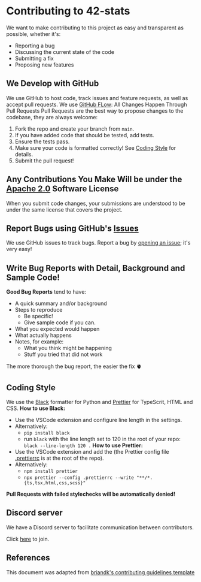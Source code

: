 # Contributing to 42-stats
We want to make contributing to this project as easy and transparent as possible, whether it's:
*  Reporting a bug
*  Discussing the current state of the code
*  Submitting a fix
*  Proposing new features
## We Develop with GitHub
We use GitHub to host code, track issues and feature requests, as well as accept pull requests.
We use [GitHub FLow](https://guides.github.com/introduction/flow/index.html): All Changes Happen Through Pull Requests
Pull Requests are the best way to propose changes to the codebase, they are always welcome:
1.  Fork the repo and create your branch from `main`.
2.  If you have added code that should be tested, add tests.
3.  Ensure the tests pass.
4.  Make sure your code is formatted correctly! See [Coding Style](#coding-style) for details.
5.  Submit the pull request!
## Any Contributions You Make Will be under the [Apache 2.0](https://www.apache.org/licenses/LICENSE-2.0) Software License
When you submit code changes, your submissions are understood to be under the same license that covers the project.
## Report Bugs using GitHub's [Issues](https://github.com/42-stats/42-stats/issues)
We use GitHub issues to track bugs. Report a bug by [opening an issue](https://github.com/winstonallo/student-council-42vienna/issues); it's very easy!
## Write Bug Reports with Detail, Background and Sample Code!
**Good Bug Reports** tend to have:
*  A quick summary and/or background
*  Steps to reproduce
   * Be specific!
   * Give sample code if you can.
*  What you expected would happen
*  What actually happens
*  Notes, for example:
   * What you think might be happening
   * Stuff you tried that did not work

The more thorough the bug report, the easier the fix 🫀
## Coding Style
We use the [Black](https://black.readthedocs.io/) formatter for Python and [Prettier]((https://prettier.io/)) for TypeScrit, HTML and CSS.
**How to use Black:**
* Use the VSCode extension and configure line length in the settings.
* Alternatively:
  *  `pip install black`
  *  run `black` with the line length set to 120 in the root of your repo: `black --line-length 120 .`
**How to use Prettier:**
*  Use the VSCode extension and add the (the Prettier config file [.prettierrc](https://github.com/winstonallo/student-council-42vienna/blob/main/.prettierrc) is at the root of the repo).
* Alternatively:
  * `npm install prettier`
  * `npx prettier --config .prettierrc --write "**/*.{ts,tsx,html,css,scss}"`

**Pull Requests with failed stylechecks will be automatically denied!**
## Discord server
We have a Discord server to facilitate communication between contributors.

Click [here](https://discord.gg/FSBbTg8R) to join.
## References
This document was adapted from [briandk's contributing guidelines template](https://gist.github.com/briandk/3d2e8b3ec8daf5a27a62)

